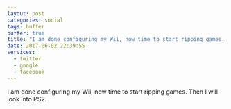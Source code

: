 ```yaml
---
layout: post
categories: social
tags: buffer
buffer: true
title: "I am done configuring my Wii, now time to start ripping games. Then I will look into PS2."
date: 2017-06-02 22:39:55
services: 
  - twitter
  - google
  - facebook
---
```

I am done configuring my Wii, now time to start ripping games. Then I will look into PS2.
